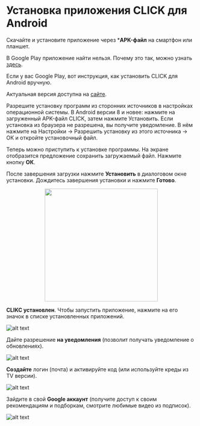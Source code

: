 # Установка приложения CLICK для Android

Скачайте и установите приложение через ***APK-файл** на смартфон или планшет.

В Google Play приложение найти нельзя. Почему это так, можно узнать [здесь](https://www.androidpolice.com/2016/03/01/google-explicitly-bans-ad-blockers-from-the-play-store-except-all-those-ad-blocking-web-browsers-apparently/). 

Если у вас Google Play, вот инструкция, как установить CLICK для Android вручную.

Актуальная версия доступна на [сайте](https://myclick.app/app).

Разрешите установку программ из сторонних источников в настройках операционной системы. В Android версии 8 и новее: нажмите на загруженный APK-файл CLICK, затем нажмите Установить. Если установка из браузера не разрешена, вы получите уведомление. В нём нажмите на Настройки → Разрешить установку из этого источника → ОК и откройте установочный файл.

Теперь можно приступить к установке программы. На экране отобразится предложение сохранить загружаемый файл. 
Нажмите кнопку **ОК**.

После завершения загрузки нажмите **Установить** в диалоговом окне установки. 
Дождитесь завершения установки и нажмите **Готово**.

<p align="center"><img src="telegram-cloud-photo-size-2-5240471339846985384-y.jpg" width="300"></p> 

**CLIKC установлен**. Чтобы запустить приложение, нажмите на его значок в списке установленных приложений.

![alt text](telegram-cloud-photo-size-2-5240471339846985380-y.jpg)

Дайте разрешение **на уведомления** (позволит получать уведомление о обновлениях).

![alt text](telegram-cloud-photo-size-2-5240471339846985378-y.jpg)

**Создайте** логин (почта) и активируйте код (или используйте креды из TV версии).

![alt text](telegram-cloud-photo-size-2-5240471339846985379-y.jpg)

Зайдите в свой **Google аккаунт** (получите доступ к своим рекомендациям и подборкам, смотрите любимые видео из подписок).

![alt text](telegram-cloud-photo-size-2-5240471339846985377-y.jpg)